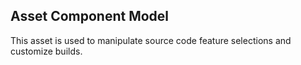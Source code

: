 ## Asset Component Model 

This asset is used to manipulate source code feature selections and customize builds.
